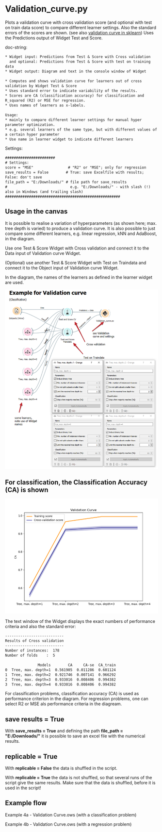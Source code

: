# Validation_curve.py
Plots a validation curve with cross validation score (and optional with test on train data score) to compare different learner settings.
Also the standard errors of the scores are shown. (see also [validation curve in sklearn](https://scikit-learn.org/stable/modules/learning_curve.html#validation-curve))
Uses the Predictions output of Widget Test and Score.

doc-string:

```
* Widget input: Predictions from Test & Score with Cross validation
  and optional: Predictions from Test & Score with test on training data
* Widget output: Diagram and text in the console window of Widget

* Computes and shows validation curve for learners out of cross validation by Widget Test & Score
* Uses standard error to indicate variability of the results.
* Scores are CA (classification accuracy) for classification and R_squared (R2) or MSE for regression.
* Uses names of learners as x-labels.

Usage: 
* mainly to compare different learner settings for manual hyper parameter optimization.
* e.g. several learners of the same type, but with different values of a certain hyper parameter
* Use name in learner widget to indicate different learners

```

Settings:

```
#######################
# Settings:
score = "MSE"                # "R2" or "MSE"; only for regression
save_results = False        # True: save Excelfile with results; False: don't save
file_path = "E:/Downloads/" # file path for save_results
#                             e.g. "E:/Downloads/" - with slash (!) also in Windows (and trailing slash)
#####################################################

```

## Usage in the canvas
It is possible to realise a variation of hyperparameters (as shown here; max. tree depth is varied) to produce a validation curve. It is also possible to just compare some different learners, e.g. linear regression, kNN and AdaBoost,  in the diagram. 

Use one Test & Score Widget with Cross validation and connect it to the Data input of Validation curve Widget. 

(Optional) use another Test & Score Widget with Test on Traindata and connect it to the Object input of Validation curve Widget. 

In the diagram, the names of the learners as defined in the learner widget are used.

![](images/validation_curve_02.png)

## For classification, the Classification Accuracy (CA) is shown

![](images/validation_curve_03.png)

The text window of the Widget displays the exact numbers of performance criteria and also the standard error:
```
---------------------------
Results of Cross validation
---------------------------
Number of instances:  178
Number of folds    :  5

               Models        CA     CA-se  CA_train
0  Tree, max. depth=1  0.561905  0.011286  0.601124
1  Tree, max. depth=2  0.921746  0.007141  0.966292
2  Tree, max. depth=3  0.933016  0.008406  0.994382
3  Tree, max. depth=4  0.933016  0.008406  0.994382
```


For classification problems, classification accuracy (CA) is used as performance criterion in the diagram. For regression problems, one can select R2 or MSE als performance criteria in the diagream.

## save results = True

With __save_results = True__ and defining the path __file_path = "E:/Downloads/"__ it is possible to save an excel file with the numerical results.

## replicable = True

With __replicable = False__ the data is shuffled in the script. 

With __replicable = True__ the data is not shuffled, so that several runs of the script give the same results. Make sure that the data is shuffled, before it is used in the script!

## Example flow
Example 4a - Validation Curve.ows (with a classification problem)

Example 4b - Validation Curve.ows (with a regression problem)
